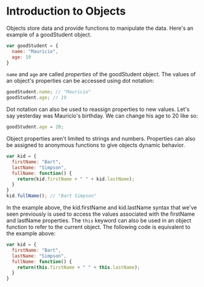 # Introduction to Objects

Objects store data and provide functions to manipulate the data.  Here's an example of a goodStudent object.

```javascript
var goodStudent = {
  name: "Mauricio",
  age: 19
}
```

`name` and `age` are called *properties* of the goodStudent object.  The values of an object's properties can be accessed using dot notation:

```javascript
goodStudent.name; // "Mauricio"
goodStudent.age; // 19
```

Dot notation can also be used to reassign properties to new values.  Let's say yesterday was Mauricio's birthday.  We can change his age to 20 like so:

```javascript
goodStudent.age = 20;
```

Object properties aren't limited to strings and numbers.  Properties can also be assigned to anonymous functions to give objects dynamic behavior.

```javascript
var kid = {
  firstName: "Bart",
  lastName: "Simpson",
  fullName: function() {
    return(kid.firstName + " " + kid.lastName);
  }
}
kid.fullName(); // "Bart Simpson"
```

In the example above, the kid.firstName and kid.lastName syntax that we've seen previously is used to access the values associated with the firstName and lastName properties.  The `this` keyword can also be used in an object function to refer to the current object.  The following code is equivalent to the example above:

```javascript
var kid = {
  firstName: "Bart",
  lastName: "Simpson",
  fullName: function() {
    return(this.firstName + " " + this.lastName);
  }
}
```
